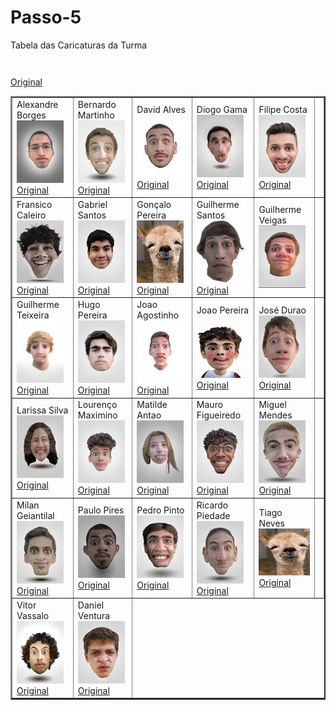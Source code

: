 # Passo-5
Tabela das Caricaturas da Turma
<html>
<body>
<table>
<table align="center"> 
<table border="2">
   <tr>
      <td>Alexandre Borges <img src="alex.jpg" width="75" height="100"> <a href="file:///C:/Users/gt3fa/Desktop/HTML%20AIB/Passo%205/Maior/alex1.html"> Original </a> </td>
      <td>Bernardo Martinho<img src="bernas.jpg" width="75" height="100"> <a href="file:///C:/Users/gt3fa/Desktop/HTML%20AIB/Passo%205/Maior/bernas.html"> Original </a> </td>
      <td>David Alves<img src="david.jpg" width="75" height="100"> <a href="file:///C:/Users/gt3fa/Desktop/HTML%20AIB/Passo%205/Maior/david1.html"> Original </a> </td>     
	  <td>Diogo Gama<img src="diogo.jpg" width="75" height="100"> <a href="file:///C:/Users/gt3fa/Desktop/HTML%20AIB/Passo%205/Maior/diogo1.html"> Original </a> </td>
	  <td>Filipe Costa<img src="filipe.jpg" width="75" height="100"> <a href="file:///C:/Users/gt3fa/Desktop/HTML%20AIB/Passo%205/Maior/filipe1.html"> Original </a></td> </td> <td>
<tr>
	  <td>Fransico Caleiro<img src="caleiro.jpg" width="75" height="100"> <a href="file:///C:/Users/gt3fa/Desktop/HTML%20AIB/Passo%205/Maior/Caleiro1.html"> Original </a> </td>
	  <td>Gabriel Santos<img src="gabi.jpg" width="75" height="100"> <a href="file:///C:/Users/gt3fa/Desktop/HTML%20AIB/Passo%205/Maior/alex1.html">  Original </a> </td>
	  <td>Gonçalo Pereira<img src="lama.jpg" width="75" height="100"> <a href="file:///C:/Users/gt3fa/Desktop/HTML%20AIB/Passo%205/Maior/goncalo1.html"> Original </a></td>
	  <td>Guilherme Santos<img src="guisantos.jpg" width="75" height="100">  <a href="file:///C:/Users/gt3fa/Desktop/HTML%20AIB/Passo%205/Maior/guisantos1.html"> Original  </a> </td>
	  <td>Guilherme Veigas<img src="veigas.jpg" width="75" height="100"> </td> <a href="file:///C:/Users/gt3fa/Desktop/HTML%20AIB/Passo%205/Maior/veigas1.html"> Original  </a> </td> <td>
<tr>
	  <td>Guilherme Teixeira<img src="teixeira.jpg" width="75" height="100"><a href="file:///C:/Users/gt3fa/Desktop/HTML%20AIB/Passo%205/Maior/guilhermet1.html"> Original </a></td> 
	  <td>Hugo Pereira<img src="hugo.jpg" width="75" height="100"><a href="file:///C:/Users/gt3fa/Desktop/HTML%20AIB/Passo%205/Maior/hugo1.html"> Original  </a></td>
	  <td>Joao Agostinho<img src="agostinho.jpg" width="75" height="100"><a href="file:///C:/Users/gt3fa/Desktop/HTML%20AIB/Passo%205/Maior/joaoa1.html"> Original  </a></td>
	  <td>Joao Pereira<img src="eu.jpg" width="75" height="100"><a href="file:///C:/Users/gt3fa/Desktop/HTML%20AIB/Passo%205/Maior/joaop1.html"> Original  </a></td>
	  <td>José Durao<img src="ze.jpg" width="75" height="100"><a href="file:///C:/Users/gt3fa/Desktop/HTML%20AIB/Passo%205/Maior/jose1.html"> Original </a></td> </td> <td>
<tr>	  
	  <td>Larissa Silva<img src="larissa.jpg" width="75" height="100"><a href="file:///C:/Users/gt3fa/Desktop/HTML%20AIB/Passo%205/Maior/larissa1.html"> Original </a></td>
	  <td>Lourenço Maximino<img src="lourenco.jpg" width="75" height="100"><a href="file:///C:/Users/gt3fa/Desktop/HTML%20AIB/Passo%205/Maior/lourenco1.html">Original  </a></td>
	  <td>Matilde Antao<img src="mati.jpg" width="75" height="100"><a href="file:///C:/Users/gt3fa/Desktop/HTML%20AIB/Passo%205/Maior/matilded1.html"> Original </a></td>
	  <td>Mauro Figueiredo<img src="mauro.jpg" width="75" height="100"><a href="file:///C:/Users/gt3fa/Desktop/HTML%20AIB/Passo%205/Maior/mauro1.html"> Original  </a></td>
	  <td>Miguel Mendes<img src="miguel.jpg" width="75" height="100"><a href="file:///C:/Users/gt3fa/Desktop/HTML%20AIB/Passo%205/Maior/miguel1.html"> Original  </a></td> </td> <td>
<tr>
	  <td>Milan Geiantilal<img src="milan.jpg" width="75" height="100"><a href="file:///C:/Users/gt3fa/Desktop/HTML%20AIB/Passo%205/Maior/milan1.html"> Original </a></td> 
	  <td>Paulo Pires<img src="paulo.jpg" width="75" height="100"><a href="file:///C:/Users/gt3fa/Desktop/HTML%20AIB/Passo%205/Maior/paulo1.html"> Original </a></td>
	  <td>Pedro Pinto<img src="pedro.jpg" width="75" height="100"><a href="file:///C:/Users/gt3fa/Desktop/HTML%20AIB/Passo%205/Maior/pero1.html">Original  </a></td>
	  <td>Ricardo Piedade<img src="ricardo.jpg" width="75" height="100"><a href="file:///C:/Users/gt3fa/Desktop/HTML%20AIB/Passo%205/Maior/ricardo1.html">Original </a></td>
	  <td>Tiago Neves<img src="lama.jpg" width="100" height="75"><a href="file:///C:/Users/gt3fa/Desktop/HTML%20AIB/Passo%205/Maior/alex1.html">  Original </a></td>  </td> <td>
<tr>
	  <td>Vitor Vassalo<img src="vitor.jpg" width="75" height="100"><a href="file:///C:/Users/gt3fa/Desktop/HTML%20AIB/Passo%205/Maior/vitor1.html">Original  </a></td>
	  <td>Daniel Ventura<img src="dani.jpg" width="75" height="100"><a href="file:///C:/Users/gt3fa/Desktop/HTML%20AIB/Passo%205/Maior/daniel1.html"> Original </a></td>
	  
   </tr>
</table>
















</body>

</html>
